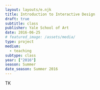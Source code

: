 ```yaml
---
layout: layouts/e.njk
title: Introduction to Interactive Design
draft: true
subtitle: class
publisher: Yale School of Art
date: 2016-06-25
# featured_image: /assets/media/
type: project
medium:
  - teaching
subtype: class
year: ["2016"]
season: Summer
date_season: Summer 2016
---
```


TK
